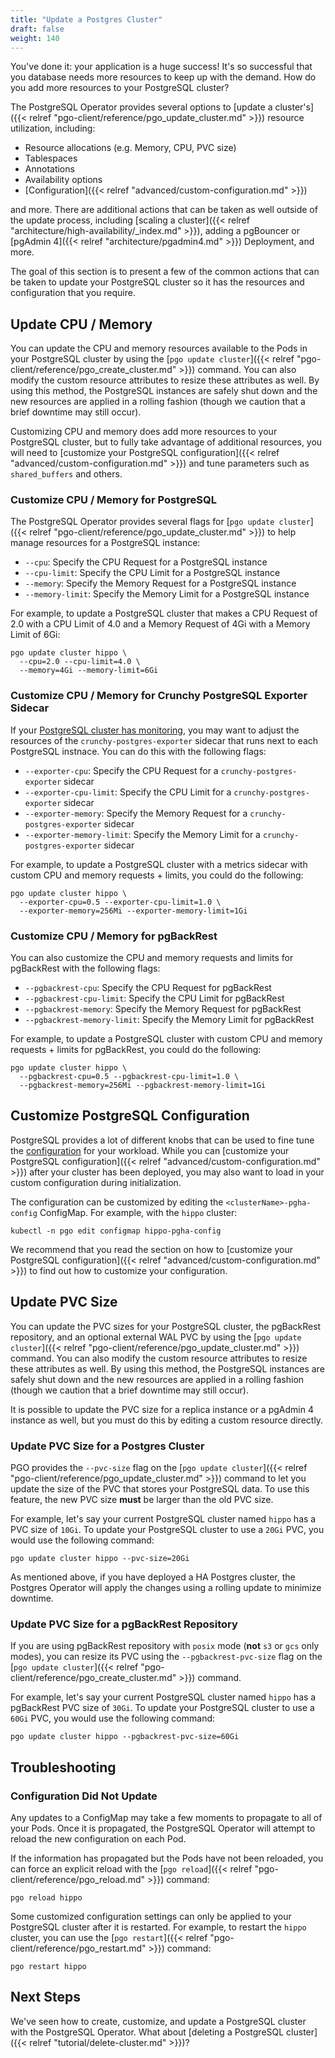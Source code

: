 ```yaml
---
title: "Update a Postgres Cluster"
draft: false
weight: 140
---
```


You've done it: your application is a huge success! It's so successful that you database needs more resources to keep up with the demand. How do you add more resources to your PostgreSQL cluster?

The PostgreSQL Operator provides several options to [update a cluster's]({{< relref "pgo-client/reference/pgo_update_cluster.md" >}}) resource utilization, including:

- Resource allocations (e.g. Memory, CPU, PVC size)
- Tablespaces
- Annotations
- Availability options
- [Configuration]({{< relref "advanced/custom-configuration.md" >}})

and more. There are additional actions that can be taken as well outside of the update process, including [scaling a cluster]({{< relref "architecture/high-availability/_index.md" >}}), adding a pgBouncer or [pgAdmin 4]({{< relref "architecture/pgadmin4.md" >}}) Deployment, and more.

The goal of this section is to present a few of the common actions that can be taken to update your PostgreSQL cluster so it has the resources and configuration that you require.

## Update CPU / Memory

You can update the CPU and memory resources available to the Pods in your PostgreSQL cluster by using the [`pgo update cluster`]({{< relref "pgo-client/reference/pgo_create_cluster.md" >}}) command. You can also modify the custom resource attributes to resize these attributes as well. By using this method, the PostgreSQL instances are safely shut down and the new resources are applied in a rolling fashion (though we caution that a brief downtime may still occur).

Customizing CPU and memory does add more resources to your PostgreSQL cluster, but to fully take advantage of additional resources, you will need to [customize your PostgreSQL configuration]({{< relref "advanced/custom-configuration.md" >}}) and tune parameters such as `shared_buffers` and others.

### Customize CPU / Memory for PostgreSQL

The PostgreSQL Operator provides several flags for [`pgo update cluster`]({{< relref "pgo-client/reference/pgo_update_cluster.md" >}}) to help manage resources for a PostgreSQL instance:

- `--cpu`: Specify the CPU Request for a PostgreSQL instance
- `--cpu-limit`: Specify the CPU Limit for a PostgreSQL instance
- `--memory`: Specify the Memory Request for a PostgreSQL instance
- `--memory-limit`: Specify the Memory Limit for a PostgreSQL instance

For example, to update a PostgreSQL cluster that makes a CPU Request of 2.0 with a CPU Limit of 4.0 and a Memory Request of 4Gi with a Memory Limit of 6Gi:

```
pgo update cluster hippo \
  --cpu=2.0 --cpu-limit=4.0 \
  --memory=4Gi --memory-limit=6Gi
```

### Customize CPU / Memory for Crunchy PostgreSQL Exporter Sidecar

If your [PostgreSQL cluster has monitoring](#create-a-postgresql-cluster-with-monitoring), you may want to adjust the resources of the `crunchy-postgres-exporter` sidecar that runs next to each PostgreSQL instnace. You can do this with the following flags:

- `--exporter-cpu`: Specify the CPU Request for a `crunchy-postgres-exporter` sidecar
- `--exporter-cpu-limit`: Specify the CPU Limit for a `crunchy-postgres-exporter` sidecar
- `--exporter-memory`: Specify the Memory Request for a `crunchy-postgres-exporter` sidecar
- `--exporter-memory-limit`: Specify the Memory Limit for a `crunchy-postgres-exporter` sidecar

For example, to update a PostgreSQL cluster with a metrics sidecar with custom CPU and memory requests + limits, you could do the following:

```
pgo update cluster hippo \
  --exporter-cpu=0.5 --exporter-cpu-limit=1.0 \
  --exporter-memory=256Mi --exporter-memory-limit=1Gi
```

### Customize CPU / Memory for pgBackRest

You can also customize the CPU and memory requests and limits for pgBackRest with the following flags:

- `--pgbackrest-cpu`: Specify the CPU Request for pgBackRest
- `--pgbackrest-cpu-limit`: Specify the CPU Limit for pgBackRest
- `--pgbackrest-memory`: Specify the Memory Request for pgBackRest
- `--pgbackrest-memory-limit`: Specify the Memory Limit for pgBackRest

For example, to update a PostgreSQL cluster with custom CPU and memory requests + limits for pgBackRest, you could do the following:

```
pgo update cluster hippo \
  --pgbackrest-cpu=0.5 --pgbackrest-cpu-limit=1.0 \
  --pgbackrest-memory=256Mi --pgbackrest-memory-limit=1Gi
```

## Customize PostgreSQL Configuration

PostgreSQL provides a lot of different knobs that can be used to fine tune the [configuration](https://www.postgresql.org/docs/current/runtime-config.html) for your workload. While you can [customize your PostgreSQL configuration]({{< relref "advanced/custom-configuration.md" >}}) after your cluster has been deployed, you may also want to load in your custom configuration during initialization.

The configuration can be customized by editing the `<clusterName>-pgha-config` ConfigMap. For example, with the `hippo` cluster:

```
kubectl -n pgo edit configmap hippo-pgha-config
```

We recommend that you read the section on how to [customize your PostgreSQL configuration]({{< relref "advanced/custom-configuration.md" >}}) to find out how to customize your configuration.

## Update PVC Size

You can update the PVC sizes for your PostgreSQL cluster, the pgBackRest repository, and an optional external WAL PVC by using the [`pgo update cluster`]({{< relref "pgo-client/reference/pgo_update_cluster.md" >}}) command. You can also modify the custom resource attributes to resize these attributes as well. By using this method, the PostgreSQL instances are safely shut down and the new resources are applied in a rolling fashion (though we caution that a brief downtime may still occur).

It is possible to update the PVC size for a replica instance or a pgAdmin 4 instance as well, but you must do this by editing a custom resource directly.

### Update PVC Size for a Postgres Cluster

PGO provides the `--pvc-size` flag on the [`pgo update cluster`]({{< relref "pgo-client/reference/pgo_update_cluster.md" >}}) command to let you update the size of the PVC that stores your PostgreSQL data. To use this feature, the new PVC size **must** be larger than the old PVC size.

For example, let's say your current PostgreSQL cluster named `hippo` has a PVC size of `10Gi`. To update your PostgreSQL cluster to use a `20Gi` PVC, you would use the following command:

```
pgo update cluster hippo --pvc-size=20Gi
```

As mentioned above, if you have deployed a HA Postgres cluster, the Postgres Operator will apply the changes using a rolling update to minimize downtime.

### Update PVC Size for a pgBackRest Repository

If you are using pgBackRest repository with `posix` mode (**not** `s3` or `gcs` only modes), you can resize its PVC using the `--pgbackrest-pvc-size` flag on the [`pgo update cluster`]({{< relref "pgo-client/reference/pgo_create_cluster.md" >}}) command.

For example, let's say your current PostgreSQL cluster named `hippo` has a pgBackRest PVC size of `30Gi`. To update your PostgreSQL cluster to use a `60Gi` PVC, you would use the following command:

```
pgo update cluster hippo --pgbackrest-pvc-size=60Gi
```

## Troubleshooting

### Configuration Did Not Update

Any updates to a ConfigMap may take a few moments to propagate to all of your Pods. Once it is propagated, the PostgreSQL Operator will attempt to reload the new configuration on each Pod.

If the information has propagated but the Pods have not been reloaded, you can force an explicit reload with the [`pgo reload`]({{< relref "pgo-client/reference/pgo_reload.md" >}}) command:

```
pgo reload hippo
```

Some customized configuration settings can only be applied to your PostgreSQL cluster after it is restarted. For example, to restart the `hippo` cluster, you can use the [`pgo restart`]({{< relref "pgo-client/reference/pgo_restart.md" >}}) command:

```
pgo restart hippo
```

## Next Steps

We've seen how to create, customize, and update a PostgreSQL cluster with the PostgreSQL Operator. What about [deleting a PostgreSQL cluster]({{< relref "tutorial/delete-cluster.md" >}})?
